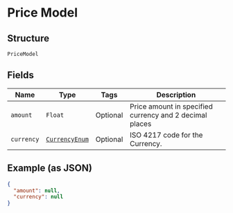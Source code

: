 
# Price Model

## Structure

`PriceModel`

## Fields

| Name | Type | Tags | Description |
|  --- | --- | --- | --- |
| `amount` | `Float` | Optional | Price amount in specified currency and 2 decimal places |
| `currency` | [`CurrencyEnum`](../../doc/models/currency-enum.md) | Optional | ISO 4217 code for the Currency. |

## Example (as JSON)

```json
{
  "amount": null,
  "currency": null
}
```

